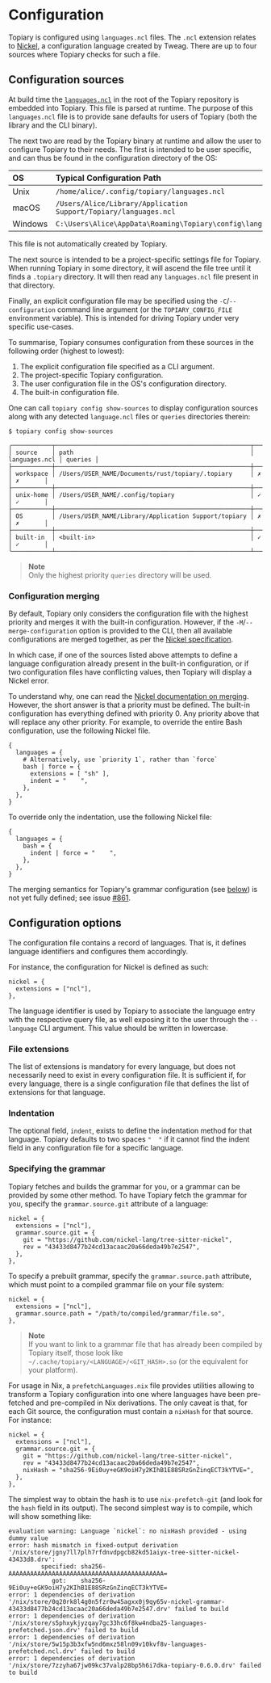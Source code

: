 # Configuration

Topiary is configured using `languages.ncl` files. The `.ncl` extension
relates to [Nickel](https://nickel-lang.org/), a configuration language
created by Tweag. There are up to four sources where Topiary checks for
such a file.

## Configuration sources

At build time the
[`languages.ncl`](https://github.com/tweag/topiary/blob/main/topiary-config/languages.ncl)
in the root of the Topiary repository is embedded into Topiary. This file is
parsed at runtime. The purpose of this `languages.ncl` file is to provide sane
defaults for users of Topiary (both the library and the CLI binary).

The next two are read by the Topiary binary at runtime and allow the
user to configure Topiary to their needs. The first is intended to be
user specific, and can thus be found in the configuration directory of
the OS:

| OS      | Typical Configuration Path                                       |
| :------ | :--------------------------------------------------------------- |
| Unix    | `/home/alice/.config/topiary/languages.ncl`                      |
| macOS   | `/Users/Alice/Library/Application Support/Topiary/languages.ncl` |
| Windows | `C:\Users\Alice\AppData\Roaming\Topiary\config\languages.ncl`    |

This file is not automatically created by Topiary.

The next source is intended to be a project-specific settings file for
Topiary. When running Topiary in some directory, it will ascend the file
tree until it finds a `.topiary` directory. It will then read any
`languages.ncl` file present in that directory.

Finally, an explicit configuration file may be specified using the
`-C`/`--configuration` command line argument (or the
`TOPIARY_CONFIG_FILE` environment variable). This is intended for
driving Topiary under very specific use-cases.

To summarise, Topiary consumes configuration from these sources in the
following order (highest to lowest):

1. The explicit configuration file specified as a CLI argument.
2. The project-specific Topiary configuration.
3. The user configuration file in the OS's configuration directory.
4. The built-in configuration file.

One can call `topiary config show-sources` to display configuration sources
along with any detected `language.ncl` files or `queries` directories therein:

```
$ topiary config show-sources

╭───────────┬──────────────────────────────────────────────────────┬───────────────┬─────────╮
│ source    │ path                                                 │ languages.ncl │ queries │
├───────────┼──────────────────────────────────────────────────────┼───────────────┼─────────┤
│ workspace │ /Users/USER_NAME/Documents/rust/topiary/.topiary     │ ✗             │ ✗       │
├───────────┼──────────────────────────────────────────────────────┼───────────────┼─────────┤
│ unix-home │ /Users/USER_NAME/.config/topiary                     │ ✓             │ ✓       │
├───────────┼──────────────────────────────────────────────────────┼───────────────┼─────────┤
│ OS        │ /Users/USER_NAME/Library/Application Support/topiary │ ✗             │ ✗       │
├───────────┼──────────────────────────────────────────────────────┼───────────────┼─────────┤
│ built-in  │ <built-in>                                           │ ✓             │ ✓       │
╰───────────┴──────────────────────────────────────────────────────┴───────────────┴─────────╯
```

> **Note**\
>  Only the highest priority `queries` directory will be used.

### Configuration merging

By default, Topiary only considers the configuration file with the highest
priority and merges it with the built-in configuration. However, if the
`-M`/`--merge-configuration` option is provided to the CLI, then all available
configurations are merged together, as per the [Nickel
specification](https://nickel-lang.org/user-manual/merging).

In which case, if one of the sources listed above attempts to define a
language configuration already present in the built-in configuration, or
if two configuration files have conflicting values, then Topiary will
display a Nickel error.

To understand why, one can read the [Nickel documentation on
merging](https://nickel-lang.org/user-manual/merging). However, the
short answer is that a priority must be defined. The built-in
configuration has everything defined with priority 0. Any priority above
that will replace any other priority. For example, to override the
entire Bash configuration, use the following Nickel file.

```nickel
{
  languages = {
    # Alternatively, use `priority 1`, rather than `force`
    bash | force = {
      extensions = [ "sh" ],
      indent = "    ",
    },
  },
}
```

To override only the indentation, use the following Nickel file:

```nickel
{
  languages = {
    bash = {
      indent | force = "    ",
    },
  },
}
```

<div class="warning">

The merging semantics for Topiary's grammar configuration (see
[below](#specifying-the-grammar)) is not yet fully defined; see issue
[#861](https://github.com/tweag/topiary/issues/861).

</div>

## Configuration options

The configuration file contains a record of languages. That is, it
defines language identifiers and configures them accordingly.

For instance, the configuration for Nickel is defined as such:

```nickel
nickel = {
  extensions = ["ncl"],
},
```

The language identifier is used by Topiary to associate the language
entry with the respective query file, as well exposing it to the user
through the `--language` CLI argument. This value should be written in
lowercase.

### File extensions

The list of extensions is mandatory for every language, but does not
necessarily need to exist in every configuration file. It is sufficient
if, for every language, there is a single configuration file that
defines the list of extensions for that language.

### Indentation

The optional field, `indent`, exists to define the indentation method
for that language. Topiary defaults to two spaces `"  "` if it cannot
find the indent field in any configuration file for a specific language.

### Specifying the grammar

Topiary fetches and builds the grammar for you, or a grammar can be
provided by some other method. To have Topiary fetch the grammar for
you, specify the `grammar.source.git` attribute of a language:

```nickel
nickel = {
  extensions = ["ncl"],
  grammar.source.git = {
    git = "https://github.com/nickel-lang/tree-sitter-nickel",
    rev = "43433d8477b24cd13acaac20a66deda49b7e2547",
  },
},
```

To specify a prebuilt grammar, specify the `grammar.source.path`
attribute, which must point to a compiled grammar file on your file
system:

```nickel
nickel = {
  extensions = ["ncl"],
  grammar.source.path = "/path/to/compiled/grammar/file.so",
},
```

> **Note**\
> If you want to link to a grammar file that has already been compiled
> by Topiary itself, those look like `~/.cache/topiary/<LANGUAGE>/<GIT_HASH>.so`
> (or the equivalent for your platform).

For usage in Nix, a `prefetchLanguages.nix` file provides utilities allowing to
transform a Topiary configuration into one where languages have been pre-fetched
and pre-compiled in Nix derivations. The only caveat is that, for each Git
source, the configuration must contain a `nixHash` for that source. For instance:

```nickel
nickel = {
  extensions = ["ncl"],
  grammar.source.git = {
    git = "https://github.com/nickel-lang/tree-sitter-nickel",
    rev = "43433d8477b24cd13acaac20a66deda49b7e2547",
    nixHash = "sha256-9Ei0uy+eGK9oiH7y2KIhB1E88SRzGnZinqECT3kYTVE=",
  },
},
```

The simplest way to obtain the hash is to use `nix-prefetch-git` (and look for
the `hash` field in its output). The second simplest way is to compile, which
will show something like:

```
evaluation warning: Language `nickel`: no nixHash provided - using dummy value
error: hash mismatch in fixed-output derivation '/nix/store/jgny7ll7plh7rfdnvdpgcb82kd51aiyx-tree-sitter-nickel-43433d8.drv':
         specified: sha256-AAAAAAAAAAAAAAAAAAAAAAAAAAAAAAAAAAAAAAAAAAA=
            got:    sha256-9Ei0uy+eGK9oiH7y2KIhB1E88SRzGnZinqECT3kYTVE=
error: 1 dependencies of derivation '/nix/store/0q20rk8l4g0n5fzr0w45agxx0j9qy65v-nickel-grammar-43433d8477b24cd13acaac20a66deda49b7e2547.drv' failed to build
error: 1 dependencies of derivation '/nix/store/s5phxykjyzqay7gc33hc6f8kw4ndba25-languages-prefetched.json.drv' failed to build
error: 1 dependencies of derivation '/nix/store/5w15p3b3xfw5nd6mxz58ln09v10kvf8v-languages-prefetched.ncl.drv' failed to build
error: 1 dependencies of derivation '/nix/store/7zzyha67jw09kc37valp28bp5h6i7dka-topiary-0.6.0.drv' failed to build
```
